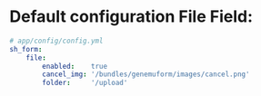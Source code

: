 # Default configuration File Field:

``` yml
# app/config/config.yml
sh_form:
    file:
        enabled:    true
        cancel_img: '/bundles/genemuform/images/cancel.png'
        folder:     '/upload'
```
